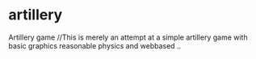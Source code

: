 # artillery
Artillery game
//This is merely an attempt at a simple artillery game with basic graphics reasonable physics and webbased ..
